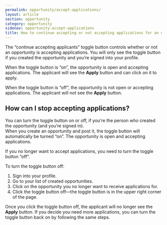 ```yaml
---
permalink: opportunity/accept-applications/
layout: article
section: opportunity
category: opportunity
sidenav: opportunity-accept-applications
title: How to continue accepting or not accepting applications for an opportunity
---
```


The “continue accepting applicants” toggle button controls whether or not an opportunity is accepting applications.  You will only see the toggle button if you created the opportunity and you’re signed into your profile.

When the toggle button is “on”, the opportunity is open and accepting applications. The applicant will see the **Apply** button and can click on it to apply. 

When the toggle button is “off”, the opportunity is not open or accepting applications. The applicant will not see the **Apply** button. 

## How can I stop accepting applications?
You can turn the toggle button on or off, if you’re the person who created the opportunity (and you’re signed in).  
When you create an opportunity and post it, the toggle button will automatically be turned “on”. The opportunity is open and accepting applications.


If you no longer want to accept applications, you need to turn the toggle button “off”.

To turn the toggle button off:
1.	Sign into your profile.
2.	Go to your list of created opportunities.
3.	Click on the opportunity you no longer want to receive applications for.
4.	Click the toggle button off—the toggle button is in the upper right corner of the page.

Once you click the toggle button off, the applicant will no longer see the **Apply** button. If you decide you need more applications, you can turn the toggle button back on by following the same steps.

